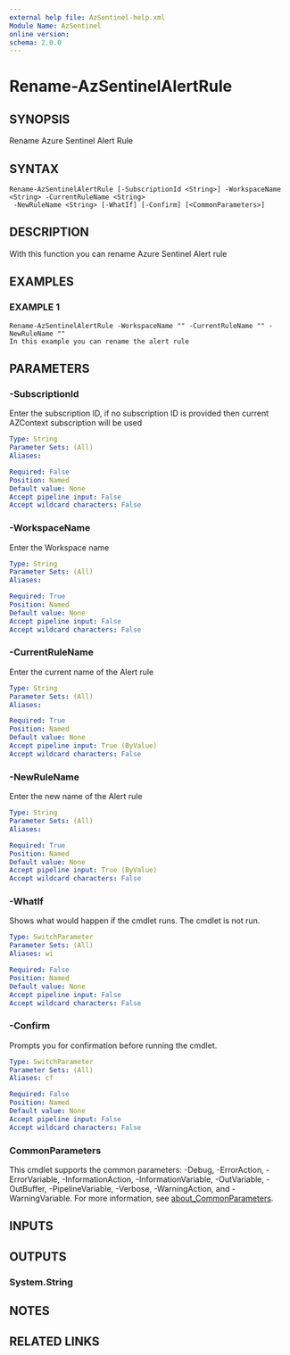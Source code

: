 ```yaml
---
external help file: AzSentinel-help.xml
Module Name: AzSentinel
online version:
schema: 2.0.0
---
```


# Rename-AzSentinelAlertRule

## SYNOPSIS
Rename Azure Sentinel Alert Rule

## SYNTAX

```
Rename-AzSentinelAlertRule [-SubscriptionId <String>] -WorkspaceName <String> -CurrentRuleName <String>
 -NewRuleName <String> [-WhatIf] [-Confirm] [<CommonParameters>]
```

## DESCRIPTION
With this function you can rename Azure Sentinel Alert rule

## EXAMPLES

### EXAMPLE 1
```
Rename-AzSentinelAlertRule -WorkspaceName "" -CurrentRuleName "" -NewRuleName ""
In this example you can rename the alert rule
```

## PARAMETERS

### -SubscriptionId
Enter the subscription ID, if no subscription ID is provided then current AZContext subscription will be used

```yaml
Type: String
Parameter Sets: (All)
Aliases:

Required: False
Position: Named
Default value: None
Accept pipeline input: False
Accept wildcard characters: False
```

### -WorkspaceName
Enter the Workspace name

```yaml
Type: String
Parameter Sets: (All)
Aliases:

Required: True
Position: Named
Default value: None
Accept pipeline input: False
Accept wildcard characters: False
```

### -CurrentRuleName
Enter the current name of the Alert rule

```yaml
Type: String
Parameter Sets: (All)
Aliases:

Required: True
Position: Named
Default value: None
Accept pipeline input: True (ByValue)
Accept wildcard characters: False
```

### -NewRuleName
Enter the new name of the Alert rule

```yaml
Type: String
Parameter Sets: (All)
Aliases:

Required: True
Position: Named
Default value: None
Accept pipeline input: True (ByValue)
Accept wildcard characters: False
```

### -WhatIf
Shows what would happen if the cmdlet runs.
The cmdlet is not run.

```yaml
Type: SwitchParameter
Parameter Sets: (All)
Aliases: wi

Required: False
Position: Named
Default value: None
Accept pipeline input: False
Accept wildcard characters: False
```

### -Confirm
Prompts you for confirmation before running the cmdlet.

```yaml
Type: SwitchParameter
Parameter Sets: (All)
Aliases: cf

Required: False
Position: Named
Default value: None
Accept pipeline input: False
Accept wildcard characters: False
```

### CommonParameters
This cmdlet supports the common parameters: -Debug, -ErrorAction, -ErrorVariable, -InformationAction, -InformationVariable, -OutVariable, -OutBuffer, -PipelineVariable, -Verbose, -WarningAction, and -WarningVariable. For more information, see [about_CommonParameters](http://go.microsoft.com/fwlink/?LinkID=113216).

## INPUTS

## OUTPUTS

### System.String
## NOTES

## RELATED LINKS
